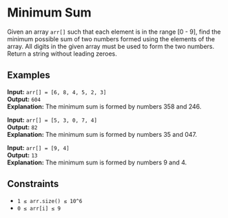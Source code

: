 # Minimum Sum

Given an array `arr[]` such that each element is in the range [0 - 9], find the minimum possible sum of two numbers formed using the elements of the array. All digits in the given array must be used to form the two numbers. Return a string without leading zeroes.

## Examples

**Input:** `arr[] = [6, 8, 4, 5, 2, 3]`  
**Output:** `604`  
**Explanation:** The minimum sum is formed by numbers 358 and 246.

**Input:** `arr[] = [5, 3, 0, 7, 4]`  
**Output:** `82`  
**Explanation:** The minimum sum is formed by numbers 35 and 047.

**Input:** `arr[] = [9, 4]`  
**Output:** `13`  
**Explanation:** The minimum sum is formed by numbers 9 and 4.

## Constraints

- `1 ≤ arr.size() ≤ 10^6`
- `0 ≤ arr[i] ≤ 9`